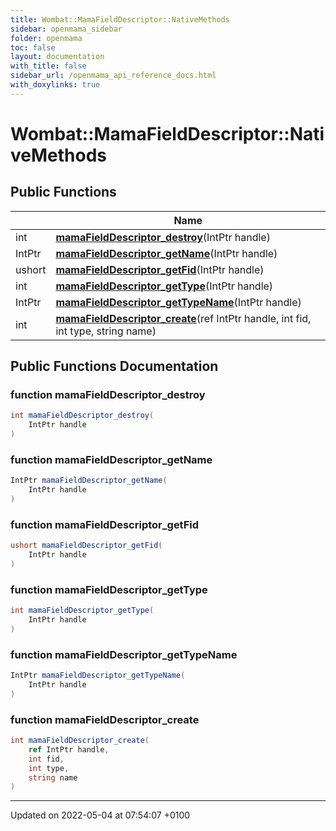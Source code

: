 ```yaml
---
title: Wombat::MamaFieldDescriptor::NativeMethods
sidebar: openmama_sidebar
folder: openmama
toc: false
layout: documentation
with_title: false
sidebar_url: /openmama_api_reference_docs.html
with_doxylinks: true
---
```


# Wombat::MamaFieldDescriptor::NativeMethods





## Public Functions

|                | Name           |
| -------------- | -------------- |
| int | **[mamaFieldDescriptor_destroy](structWombat_1_1MamaFieldDescriptor_1_1NativeMethods.html#function-mamafielddescriptor-destroy)**(IntPtr handle) |
| IntPtr | **[mamaFieldDescriptor_getName](structWombat_1_1MamaFieldDescriptor_1_1NativeMethods.html#function-mamafielddescriptor-getname)**(IntPtr handle) |
| ushort | **[mamaFieldDescriptor_getFid](structWombat_1_1MamaFieldDescriptor_1_1NativeMethods.html#function-mamafielddescriptor-getfid)**(IntPtr handle) |
| int | **[mamaFieldDescriptor_getType](structWombat_1_1MamaFieldDescriptor_1_1NativeMethods.html#function-mamafielddescriptor-gettype)**(IntPtr handle) |
| IntPtr | **[mamaFieldDescriptor_getTypeName](structWombat_1_1MamaFieldDescriptor_1_1NativeMethods.html#function-mamafielddescriptor-gettypename)**(IntPtr handle) |
| int | **[mamaFieldDescriptor_create](structWombat_1_1MamaFieldDescriptor_1_1NativeMethods.html#function-mamafielddescriptor-create)**(ref IntPtr handle, int fid, int type, string name) |

## Public Functions Documentation

### function mamaFieldDescriptor_destroy

```csharp
int mamaFieldDescriptor_destroy(
    IntPtr handle
)
```


### function mamaFieldDescriptor_getName

```csharp
IntPtr mamaFieldDescriptor_getName(
    IntPtr handle
)
```


### function mamaFieldDescriptor_getFid

```csharp
ushort mamaFieldDescriptor_getFid(
    IntPtr handle
)
```


### function mamaFieldDescriptor_getType

```csharp
int mamaFieldDescriptor_getType(
    IntPtr handle
)
```


### function mamaFieldDescriptor_getTypeName

```csharp
IntPtr mamaFieldDescriptor_getTypeName(
    IntPtr handle
)
```


### function mamaFieldDescriptor_create

```csharp
int mamaFieldDescriptor_create(
    ref IntPtr handle,
    int fid,
    int type,
    string name
)
```


-------------------------------

Updated on 2022-05-04 at 07:54:07 +0100
